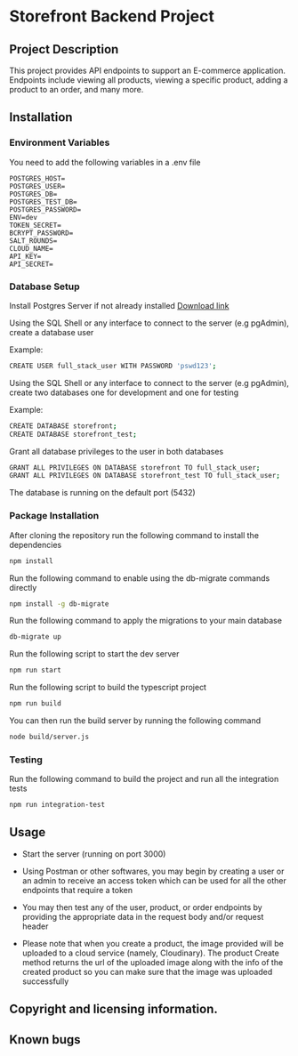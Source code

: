 # Storefront Backend Project

## Project Description

This project provides API endpoints to support an E-commerce application. Endpoints include viewing all products, viewing a specific product, adding a product to an order, and many more.

## Installation

### Environment Variables
You need to add the following variables in a .env file
```
POSTGRES_HOST=
POSTGRES_USER=
POSTGRES_DB=
POSTGRES_TEST_DB=
POSTGRES_PASSWORD=
ENV=dev
TOKEN_SECRET=
BCRYPT_PASSWORD=
SALT_ROUNDS=
CLOUD_NAME=
API_KEY=
API_SECRET=
```

### Database Setup
Install Postgres Server if not already installed [Download link](https://www.postgresql.org/download/)

Using the SQL Shell or any interface to connect to the server (e.g pgAdmin), create a database user 

Example:

```bash
CREATE USER full_stack_user WITH PASSWORD 'pswd123';
```

Using the SQL Shell or any interface to connect to the server (e.g pgAdmin), create two databases
one for development and one for testing

Example:

```bash
CREATE DATABASE storefront;
CREATE DATABASE storefront_test;
```

Grant all database privileges to the user in both databases

```bash
GRANT ALL PRIVILEGES ON DATABASE storefront TO full_stack_user;
GRANT ALL PRIVILEGES ON DATABASE storefront_test TO full_stack_user;
```

The database is running on the default port (5432)

### Package Installation
After cloning the repository run the following command to install the dependencies

```bash
npm install
```
Run the following command to enable using the db-migrate commands directly

```bash
npm install -g db-migrate
```
Run the following command to apply the migrations to your main database

```bash
db-migrate up
```
Run the following script to start the dev server

```bash
npm run start
```
Run the following script to build the typescript project

```bash
npm run build
```
You can then run the build server by running the following command

```bash
node build/server.js
```
### Testing

Run the following command to build the project and run all the integration tests

```bash
npm run integration-test
```

## Usage

- Start the server (running on port 3000)

- Using Postman or other softwares, you may begin by creating a user or an admin to receive an access token which can be used for all the other endpoints that require a token

- You may then test any of the user, product, or order endpoints by providing the appropriate data in the request body and/or request header

- Please note that when you create a product, the image provided will be uploaded to a cloud service (namely, Cloudinary). The product Create method returns the url of the uploaded image along with the  info of the created product so you can make sure that the image was uploaded successfully


## Copyright and licensing information.

## Known bugs

